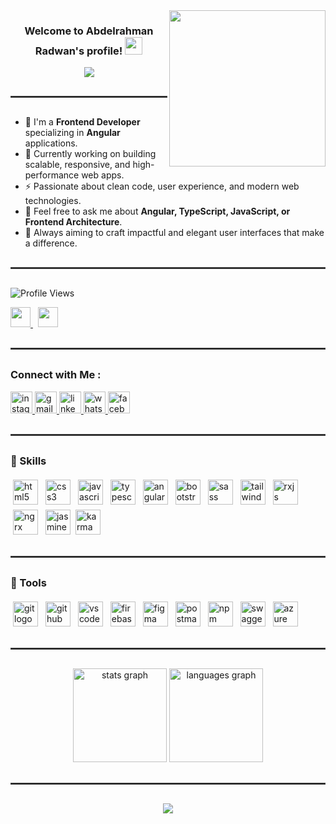 <img width="250" align="right" src="https://c.tenor.com/_DOBjnGspYAAAAAM/code-coding.gif">

<h3 align="center">
  Welcome to Abdelrahman Radwan's profile!
  <img src="https://media.giphy.com/media/hvRJCLFzcasrR4ia7z/giphy.gif" width="28">
</h3>

<p align="center">
  <a href="https://github.com/DenverCoder1/readme-typing-svg">
    <img src="https://readme-typing-svg.herokuapp.com/?lines=Frontend%20web%20Developer;Always%20learning%20new%20things&font=Fira%20Code&center=true&width=440&height=45&color=f75c7e&vCenter=true&size=22">
  </a>
</p>

<hr style="border: 1px solid #444; margin: 30px 0;">

- 🏢 I'm a **Frontend Developer** specializing in **Angular** applications.  
- 💼 Currently working on building scalable, responsive, and high-performance web apps.  
- ⚡ Passionate about clean code, user experience, and modern web technologies.  
- 💬 Feel free to ask me about **Angular, TypeScript, JavaScript, or Frontend Architecture**.  
- 🚀 Always aiming to craft impactful and elegant user interfaces that make a difference.

<hr style="border: 1px solid #444; margin: 30px 0;">

<p>
  <img src="https://komarev.com/ghpvc/?username=Abdelrahman-Radwan-24&style=for-the-badge" alt="Profile Views"/>
</p>

<p>
  <a href="https://drive.google.com/file/d/1uKjrtZ30xLPnQMDZXJY_G-f-lYk-anuA/view?usp=sharing" target="_blank">
    <img src="https://img.shields.io/badge/My%20CV-004520?style=flat-square&logo=googledrive&logoColor=white" style="height:32px; object-fit:contain;"/>
  </a> &nbsp;
  <a href="https://abdelrahman-radwan-24.github.io/portfolio-me/">
    <img src="https://img.shields.io/badge/My Portfolio-00307A?style=flat-square&logo=linkfire&logoColor=white" style="height:32px; object-fit:contain;"/>
  </a>
</p>

<hr style="border: 1px solid #444; margin: 30px 0;">

### Connect with Me :
<div>
  <a href="https://www.instagram.com/" target="_blank">
    <img src="https://img.shields.io/static/v1?message=Instagram&logo=instagram&label=&color=E4405F&logoColor=white&labelColor=&style=for-the-badge" height="35" alt="instagram logo"  />
  </a>
  <a href="mailto:swe.Abdelrahman.A.Radwan@gmail.com" target="_blank">
    <img src="https://img.shields.io/static/v1?message=Gmail&logo=gmail&label=&color=D14836&logoColor=white&labelColor=&style=for-the-badge" height="35" alt="gmail logo"  />
  </a>
  <a href="https://www.linkedin.com/in/abdelrahman-a-radwan/" target="_blank">
    <img src="https://img.shields.io/static/v1?message=LinkedIn&logo=linkedin&label=&color=0077B5&logoColor=white&labelColor=&style=for-the-badge" height="35" alt="linkedin logo"  />
  </a>
  <a href="https://wa.me/201021086778" target="_blank">
    <img src="https://img.shields.io/static/v1?message=Whatsapp&logo=whatsapp&label=&color=25D366&logoColor=white&labelColor=&style=for-the-badge" height="35" alt="whatsapp logo"  />
  </a>
  <a href="https://www.facebook.com/abdelrahman.radwan.875034/" target="_blank">
    <img src="https://img.shields.io/static/v1?message=Facebook&logo=facebook&label=&color=1877F2&logoColor=white&labelColor=&style=for-the-badge" height="35" alt="facebook logo"  />
  </a>
</div>

<hr style="border: 1px solid #444; margin: 30px 0;">

<h3 align="left">🧠 Skills</h3>

<p align="left">
  <img src="https://cdn.jsdelivr.net/gh/devicons/devicon/icons/html5/html5-original.svg" height="40" alt="html5 logo"  style="margin: 4px;"  /> 
  <img src="https://cdn.jsdelivr.net/gh/devicons/devicon/icons/css3/css3-original.svg" height="40" alt="css3 logo"  style="margin: 4px;"  /> 
  <img src="https://cdn.jsdelivr.net/gh/devicons/devicon/icons/javascript/javascript-original.svg" height="40" alt="javascript logo"  style="margin: 4px;"  /> 
  <img src="https://cdn.jsdelivr.net/gh/devicons/devicon/icons/typescript/typescript-original.svg" height="40" alt="typescript logo"  style="margin: 4px;"  /> 
  <img src="https://cdn.jsdelivr.net/gh/devicons/devicon/icons/angularjs/angularjs-original.svg" height="40" alt="angular logo"  style="margin: 4px;"  /> 
  <img src="https://cdn.jsdelivr.net/gh/devicons/devicon/icons/bootstrap/bootstrap-original.svg" height="40" alt="bootstrap logo"  style="margin: 4px;"  /> 
  <img src="https://cdn.jsdelivr.net/gh/devicons/devicon/icons/sass/sass-original.svg" height="40" alt="sass logo"  style="margin: 4px;"  /> 
  <img src="https://www.vectorlogo.zone/logos/tailwindcss/tailwindcss-icon.svg" height="40" alt="tailwindcss logo"  style="margin: 4px;"  /> 
  <img src="https://cdn.jsdelivr.net/gh/devicons/devicon/icons/rxjs/rxjs-original.svg" height="40" alt="rxjs logo"  style="margin: 4px;"  /> 
  <img src="https://ngrx.io/assets/images/badge.svg" height="40" alt="ngrx logo"  style="margin: 4px;"  /> 
  <img src="https://raw.githubusercontent.com/gilbarbara/logos/main/logos/jasmine.svg" height="40" alt="jasmine logo"  style="margin: 4px;"  /> 
  <img src="https://avatars.githubusercontent.com/u/320565?v=4" height="40" alt="karma logo" />
</p>

<hr style="border: 1px solid #444; margin: 30px 0;">

<h3 align="left">🧰 Tools</h3>

<p align="left">
<img src="https://cdn.jsdelivr.net/gh/devicons/devicon/icons/git/git-original.svg" height="40" alt="git logo" style="margin: 4px;" /> 
<img src="https://cdn.jsdelivr.net/gh/devicons/devicon/icons/github/github-original.svg" height="40" alt="github logo" style="margin: 4px;" /> 
<img src="https://cdn.jsdelivr.net/gh/devicons/devicon/icons/vscode/vscode-original.svg" height="40" alt="vscode logo" style="margin: 4px;" /> 
<img src="https://cdn.jsdelivr.net/gh/devicons/devicon/icons/firebase/firebase-plain.svg" height="40" alt="firebase logo" style="margin: 4px;" /> 
<img src="https://cdn.jsdelivr.net/gh/devicons/devicon/icons/figma/figma-original.svg" height="40" alt="figma logo" style="margin: 4px;" /> 
<img src="https://cdn.jsdelivr.net/gh/devicons/devicon/icons/postman/postman-original.svg" height="40" alt="postman logo" style="margin: 4px;" /> 
<img src="https://cdn.jsdelivr.net/gh/devicons/devicon/icons/npm/npm-original-wordmark.svg" height="40" alt="npm logo" style="margin: 4px;" /> 
<img src="https://raw.githubusercontent.com/gilbarbara/logos/main/logos/swagger.svg" height="40" alt="swagger logo" style="margin: 4px;" /> 
<img src="https://cdn.jsdelivr.net/gh/devicons/devicon/icons/azure/azure-original.svg" height="40" alt="azure logo" style="margin: 4px;" />
</p>

<hr style="border: 1px solid #444; margin: 30px 0;">

<div align="center">
  <img src="https://github-readme-stats.vercel.app/api?username=Abdelrahman-Radwan-24&hide_title=false&hide_rank=false&show_icons=true&include_all_commits=true&count_private=true&disable_animations=false&theme=dracula&locale=en&hide_border=false" height="150" alt="stats graph" />
  <img src="https://github-readme-stats.vercel.app/api/top-langs?username=Abdelrahman-Radwan-24&locale=en&hide_title=false&layout=compact&card_width=320&langs_count=5&theme=dracula&hide_border=false" height="150" alt="languages graph" />
</div>

<hr style="border: 1px solid #444; margin: 30px 0;">

<p align="center">
  <img src="https://raw.githubusercontent.com/Abdelrahman-Radwan-24/Abdelrahman-Radwan-24/output/github-contribution-grid-snake-dark.svg" />
</p>
